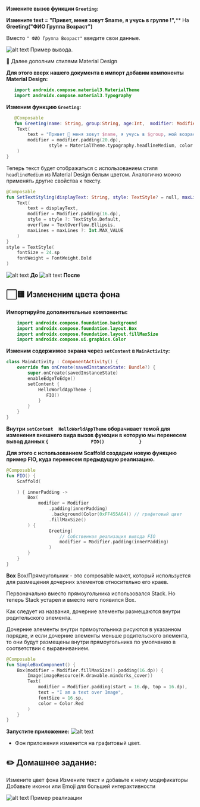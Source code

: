 **Измените вызов функции `Greeting`:**

**Измените text = "Привет, меня зовут $name, я учусь в группе !",**\*\*
На
**Greeting("ФИО Группа Возраст")**

Вместо `" ФИО Группа Возраст"` введите свои данные.

![alt text](image-36.png)
Пример вывода.

🎨 Далее дополним стилями Material Design

**Для этого вверх нашего документа в импорт добавим компоненты Material Design:**

````kotlin
   import androidx.compose.material3.MaterialTheme
   import androidx.compose.material3.Typography
````

**Изменим функцию `Greeting`:**

````kotlin
   @Composable
   fun Greeting(name: String, group:String, age:Int,  modifier: Modifier = Modifier) {
    Text(
        text = "Привет 👋 меня зовут $name, я учусь в $group, мой возраст $age!",
        modifier = modifier.padding(20.dp),
                style = MaterialTheme.typography.headlineMedium, color = White
    )
}
````

Теперь текст будет отображаться с использованием стиля `headlineMedium` из Material Design белым цветом. Аналогично можно применять другие свойства к тексту.

````kotlin
@Composable
fun SetTextStyling(displayText: String, style: TextStyle? = null, maxLines: Int? = null) {
    Text(
        text = displayText,
        modifier = Modifier.padding(16.dp),
        style = style ?: TextStyle.Default,
        overflow = TextOverflow.Ellipsis,
        maxLines = maxLines ?: Int.MAX_VALUE
    )
}
style = TextStyle(
    fontSize = 24.sp
    fontWeight = FontWeight.Bold
)
````

![alt text](image-36.png)
**До**
![alt text](image-37.png)
**После**

## ⬜🟨 Измененим цвета фона

**Импортируйте дополнительные компоненты:**

````kotlin
    import androidx.compose.foundation.background
    import androidx.compose.foundation.layout.Box
    import androidx.compose.foundation.layout.fillMaxSize
    import androidx.compose.ui.graphics.Color
````

**Изменим содержимое экрана через `setContent` в `MainActivity`:**

````kotlin
class MainActivity : ComponentActivity() {
    override fun onCreate(savedInstanceState: Bundle?) {
        super.onCreate(savedInstanceState)
        enableEdgeToEdge()
        setContent {
            HelloWorldAppTheme {
               FIO()
            }
        }
    }
}
````

**Внутри `setContent  HelloWorldAppTheme` оборачивает темой для изменения внешнего вида вызов функции в которую мы перенесем вывод данных `{                FIO()             }`**

**Для этого  с использованием Scaffold создадим новую функцию пример FIO, куда перенесем предыдущую реализацию.**

````kotlin
@Composable
fun FIO() {
    Scaffold(

    ) { innerPadding ->
        Box(
            modifier = Modifier
                .padding(innerPadding)
                 .background(Color(0xFF455A64)) // графитовый цвет
                .fillMaxSize()
        ) {
                Greeting(
                    // Собственная реализация вывода FIO
                    modifier = Modifier.padding(innerPadding)
                )
        }
    }
}

````

**Box** Box/Прямоугольник - это composable  макет, который используется для размещения дочерних элементов относительно его краев.

Первоначально вместо прямоугольника использовался Stack. Но теперь Stack устарел и вместо него появился Box.

Как следует из названия, дочерние элементы размещаются внутри родительского элемента.

Дочерние элементы внутри прямоугольника рисуются в указанном порядке, и если дочерние элементы меньше родительского элемента, то они будут размещены внутри прямоугольника по умолчанию в соответствии с выравниванием.

````kotlin
@Composable
fun SimpleBoxComponent() {
    Box(modifier = Modifier.fillMaxSize().padding(16.dp)) {
        Image(imageResource(R.drawable.mindorks_cover))
        Text(
            modifier = Modifier.padding(start = 16.dp, top = 16.dp),
            text = "I am a text over Image",
            fontSize = 16.sp,
            color = Color.Red
        )
    }
}
````

**Запустите приложение:**
![alt text](image-39.png)

* Фон приложения изменится на графитовый цвет.

## ✏️ Домашнее задание:

Измените цвет фона
Измените текст и добавьте к нему модификаторы
Добавьте иконки или Emoji для большей интерактивности

![alt text](image-40.png)
Пример реализации

## 
